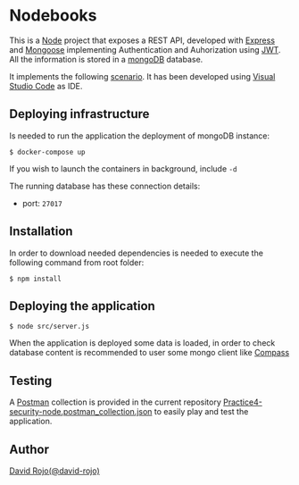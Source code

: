# Nodebooks

This is a [Node](https://nodejs.org/en/) project that exposes a REST API, developed with [Express](https://expressjs.com/) and [Mongoose](https://mongoosejs.com/) implementing Authentication and Auhorization using [JWT](https://www.jwt.io/). All the information is stored in a [mongoDB](https://www.mongodb.com/) database.

It implements the following [scenario](doc/scenario.md). It has been developed using [Visual Studio Code](https://code.visualstudio.com/) as IDE.

## Deploying infrastructure

Is needed to run the application the deployment of mongoDB instance:

```
$ docker-compose up
```

If you wish to launch the containers in background, include ```-d```

The running database has these connection details:

  * port: ```27017```

## Installation

In order to download needed dependencies is needed to execute the following command from root folder:

```
$ npm install
```

## Deploying the application

```
$ node src/server.js
```

When the application is deployed some data is loaded, in order to check database content is recommended to user some mongo client like [Compass](https://www.mongodb.com/products/compass)

## Testing

A [Postman](https://www.postman.com/) collection is provided in the current repository [Practice4-security-node.postman_collection.json](Practice4-security-node.postman_collection.json) to easily play and test the application.


## Author

[David Rojo(@david-rojo)](https://github.com/david-rojo)
